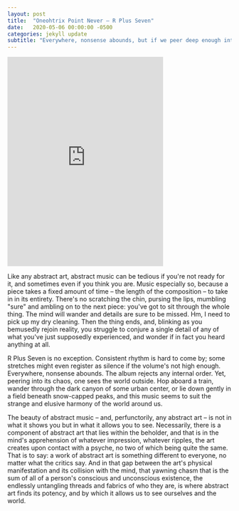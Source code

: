 ```yaml
---
layout: post
title:  "Oneohtrix Point Never – R Plus Seven"
date:   2020-05-06 00:00:00 -0500
categories: jekyll update
subtitle: "Everywhere, nonsense abounds, but if we peer deep enough into its chaos we see the world outside."
---
```

<iframe style="border: 0; width: 350px; height: 470px;" src="https://bandcamp.com/EmbeddedPlayer/album=169042242/size=large/bgcol=ffffff/linkcol=0687f5/tracklist=false/transparent=true/" seamless><a href="https://oneohtrixpointnever.bandcamp.com/album/r-plus-seven">R Plus Seven by Oneohtrix Point Never</a></iframe>

Like any abstract art, abstract music can be tedious if you're not ready for it, and sometimes even if you think you are. Music especially so, because a piece takes a fixed amount of time – the length of the composition – to take in in its entirety. There's no scratching the chin, pursing the lips, mumbling "sure" and ambling on to the next piece: you've got to sit through the whole thing. The mind will wander and details are sure to be missed. Hm, I need to pick up my dry cleaning. Then the thing ends, and, blinking as you bemusedly rejoin reality, you struggle to conjure a single detail of any of what you've just supposedly experienced, and wonder if in fact you heard anything at all.

R Plus Seven is no exception. Consistent rhythm is hard to come by; some stretches might even register as silence if the volume's not high enough. Everywhere, nonsense abounds. The album rejects any internal order. Yet, peering into its chaos, one sees the world outside. Hop aboard a train, wander through the dark canyon of some urban center, or lie down gently in a field beneath snow-capped peaks, and this music seems to suit the strange and elusive harmony of the world around us.

The beauty of abstract music – and, perfunctorily, any abstract art – is not in what it shows you but in what it allows you to see. Necessarily, there is a component of abstract art that lies within the beholder, and that is in the mind's apprehension of whatever impression, whatever ripples, the art creates upon contact with a psyche, no two of which being quite the same. That is to say: a work of abstract art is something different to everyone, no matter what the critics say. And in that gap between the art's physical manifestation and its collision with the mind, that yawning chasm that is the sum of all of a person's conscious and unconscious existence, the endlessly untangling threads and fabrics of who they are, is where abstract art finds its potency, and by which it allows us to see ourselves and the world.
